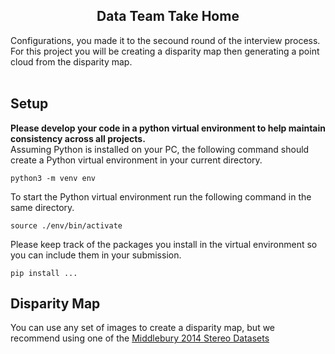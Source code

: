 <p align="center">
  <h2 align="center">Data Team Take Home</h2>
</p>
<p>
Configurations, you made it to the secound round of the interview process. For this project you will be creating a disparity map then generating a point cloud from the disparity map.
<br>
<br>
</p>

## Setup

<p>
<strong>Please develop your code in a python virtual environment to help maintain consistency across all projects.</strong> <br>
Assuming Python is installed on your PC, the following command should create a Python virtual environment in your current directory.
</p>

```
python3 -m venv env
```

To start the Python virtual environment run the following command in the same directory.

```
source ./env/bin/activate
```

Please keep track of the packages you install in the virtual environment so you can include them in your submission.

```
pip install ...
```

## Disparity Map

You can use any set of images to create a disparity map, but we recommend using one of the [Middlebury 2014 Stereo Datasets](https://vision.middlebury.edu/stereo/data/scenes2014/)
